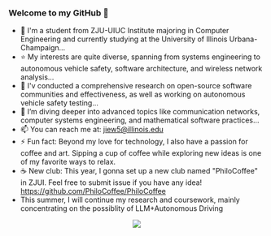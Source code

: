 ### Welcome to my GitHub 👋

<!--
**Jiewang** is a ✨ _special_ ✨ repository because its `README.md` (this file) appears on your GitHub profile.

Here are some ideas to get you started:

-->
- 📖 I'm a student from ZJU-UIUC Institute majoring in Computer Engineering and currently studying at the University of Illinois Urbana-Champaign...
- ⭐️ My interests are quite diverse, spanning from systems engineering to autonomous vehicle safety, software architecture, and wireless network analysis...
- 🔭 I'v conducted a comprehensive research on open-source software communities and effectiveness, as well as working on autonomous vehicle safety testing...
- 🌱 I’m diving deeper into advanced topics like communication networks, computer systems engineering, and mathematical software practices...
- 📫 You can reach me at: jiew5@illinois.edu 
- ⚡ Fun fact: Beyond my love for technology, I also have a passion for coffee and art. Sipping a cup of coffee while exploring new ideas is one of my favorite ways to relax.
- ☕ New club: This year, I gonna set up a new club named "PhiloCoffee" in ZJUI. Feel free to submit issue if you have any idea! https://github.com/PhiloCoffee/PhiloCoffee
- This summer, I will continue my research and coursework, mainly concentrating on the possiblity of LLM+Autonomous Driving

<div align="center">
    <img  src="https://github-readme-streak-stats.herokuapp.com/?user=Everloom-129" />
</div>

